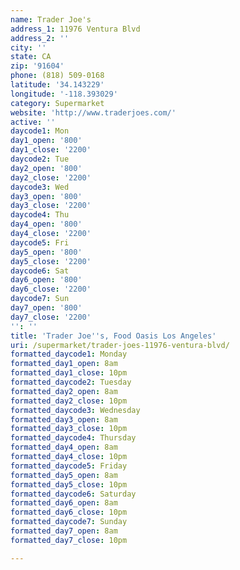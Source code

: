 ```yaml
---
name: Trader Joe's
address_1: 11976 Ventura Blvd
address_2: ''
city: ''
state: CA
zip: '91604'
phone: (818) 509-0168
latitude: '34.143229'
longitude: '-118.393029'
category: Supermarket
website: 'http://www.traderjoes.com/'
active: ''
daycode1: Mon
day1_open: '800'
day1_close: '2200'
daycode2: Tue
day2_open: '800'
day2_close: '2200'
daycode3: Wed
day3_open: '800'
day3_close: '2200'
daycode4: Thu
day4_open: '800'
day4_close: '2200'
daycode5: Fri
day5_open: '800'
day5_close: '2200'
daycode6: Sat
day6_open: '800'
day6_close: '2200'
daycode7: Sun
day7_open: '800'
day7_close: '2200'
'': ''
title: 'Trader Joe''s, Food Oasis Los Angeles'
uri: /supermarket/trader-joes-11976-ventura-blvd/
formatted_daycode1: Monday
formatted_day1_open: 8am
formatted_day1_close: 10pm
formatted_daycode2: Tuesday
formatted_day2_open: 8am
formatted_day2_close: 10pm
formatted_daycode3: Wednesday
formatted_day3_open: 8am
formatted_day3_close: 10pm
formatted_daycode4: Thursday
formatted_day4_open: 8am
formatted_day4_close: 10pm
formatted_daycode5: Friday
formatted_day5_open: 8am
formatted_day5_close: 10pm
formatted_daycode6: Saturday
formatted_day6_open: 8am
formatted_day6_close: 10pm
formatted_daycode7: Sunday
formatted_day7_open: 8am
formatted_day7_close: 10pm

---
```

